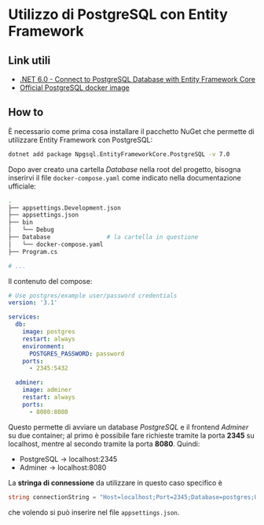 # Utilizzo di PostgreSQL con Entity Framework

## Link utili
- [.NET 6.0 - Connect to PostgreSQL Database with Entity Framework Core](https://jasonwatmore.com/post/2022/06/23/net-6-connect-to-postgresql-database-with-entity-framework-core)
- [Official PostgreSQL docker image](https://hub.docker.com/_/postgres)

## How to
È necessario come prima cosa installare il pacchetto NuGet che permette di utilizzare Entity Framework con PostgreSQL:
```bash
dotnet add package Npgsql.EntityFrameworkCore.PostgreSQL -v 7.0
```

Dopo aver creato una cartella _Database_ nella root del progetto, bisogna inserirvi il file `docker-compose.yaml` come indicato nella documentazione ufficiale:
```bash
.
├── appsettings.Development.json
├── appsettings.json
├── bin
│   └── Debug
├── Database				# la cartella in questione
│   └── docker-compose.yaml
├── Program.cs

# ...
```

Il contenuto del compose:
```yaml
# Use postgres/example user/password credentials
version: '3.1'

services:
  db:
    image: postgres
    restart: always
    environment:
      POSTGRES_PASSWORD: password
    ports:
      - 2345:5432

  adminer:
    image: adminer
    restart: always
    ports:
      - 8080:8080
```
Questo permette di avviare un database _PostgreSQL_ e il frontend _Adminer_ su due container; al primo è possibile fare richieste tramite la porta **2345** su localhost, mentre al secondo tramite la porta **8080**. Quindi:
- PostgreSQL $\longrightarrow$ localhost:2345
- Adminer $\longrightarrow$ localhost:8080

La **stringa di connessione** da utilizzare in questo caso specifico è
```C#
string connectionString = "Host=localhost;Port=2345;Database=postgres;Uid=postgres;Pwd=password;";
```
che volendo si può inserire nel file `appsettings.json`.
